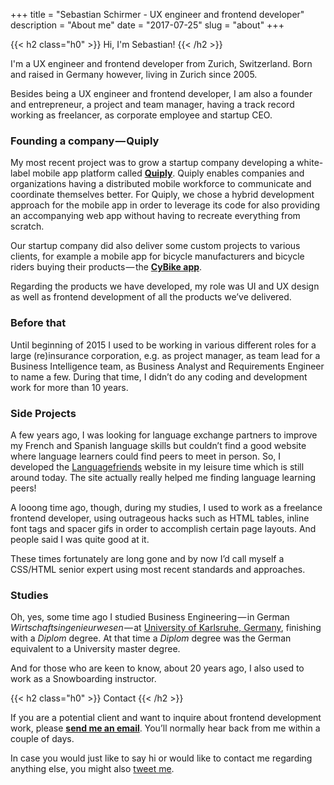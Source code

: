 +++
title = "Sebastian Schirmer - UX engineer and frontend developer"
description = "About me"
date = "2017-07-25"
slug = "about"
+++

 
<!-- ![Sebastian Schirmer](/img/sebastian_schirmer.jpg) -->


<!-- {{< figure src="/img/sebastian_schirmer-wide.jpg" class="image--portrait" >}} -->

{{< h2 class="h0" >}}
    Hi, I'm Sebastian!
{{< /h2 >}}

I'm a UX engineer and frontend developer from Zurich, Switzerland. Born and raised in Germany however, living in Zurich since 2005.

Besides being a UX engineer and frontend developer, I am also a founder and entrepreneur, a project and team manager, having a track record working as freelancer, as corporate employee and startup CEO.

### Founding a company&hairsp;&mdash;&hairsp;Quiply
My most recent project was to grow a startup company developing a white-label mobile app platform called [**Quiply**](https://www.quiply.com). Quiply enables companies and organizations having a distributed mobile workforce to communicate and coordinate themselves better. For Quiply, we chose a hybrid development approach for the mobile app in order to leverage its code for also providing an accompanying web app without having to recreate everything from scratch. 

Our startup company did also deliver some custom projects to various clients, for example a mobile app for bicycle manufacturers and bicycle riders buying their products&hairsp;&mdash;&hairsp;the [**CyBike app**](https://www.cybike.de/).

Regarding the products we have developed, my role was UI and UX design as well as frontend development of all the products we’ve delivered.

### Before that
Until beginning of 2015 I used to be working in various different roles for a large (re)insurance corporation, e.g. as  project manager, as team lead for a Business Intelligence team, as Business Analyst and Requirements Engineer to name a few. During that time, I didn’t do any coding and development work for more than 10 years.

### Side Projects
A few years ago, I was looking for language exchange partners to improve my French and Spanish language skills but couldn’t find a good website where language learners could find peers to meet in person. So, I developed the [Languagefriends](http://www.languagefriends.net/en/) website in my leisure time which is still around today. The site actually really helped me finding language learning peers!

A looong time ago, though, during my studies, I used to work as a freelance frontend developer, using outrageous hacks such as HTML tables, inline font tags and spacer gifs in order to accomplish certain page layouts. And people said I was quite good at it.

These times fortunately are long gone and by now I’d call myself a CSS/HTML senior expert using most recent standards and approaches.

### Studies
Oh, yes, some time ago I studied Business Engineering&hairsp;&mdash;&hairsp;in German *Wirtschaftsingenieurwesen*&hairsp;&mdash;&hairsp;at [University of Karlsruhe, Germany](https://www.kit.edu/kit/english/index.php), finishing with a *Diplom* degree. At that time a *Diplom* degree was the German equivalent to a University master degree.

And for those who are keen to know, about 20 years ago, I also used to work as a Snowboarding instructor.

{{< h2 class="h0" >}}
    Contact
{{< /h2 >}}

If you are a potential client and want to inquire about frontend development work,
please [**send me an email**](mailto:sebastian.schirmer@gmx.de). You’ll normally hear back from me within a couple of days.

In case you would just like to say hi or would like to contact me regarding
anything else, you might also [tweet me](https://twitter.com/LeSchirmeur).
